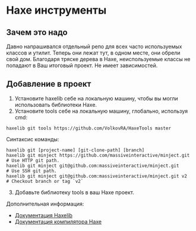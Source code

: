 # Haxe инструменты

Зачем это надо
------------------------------

Давно напрашивался отдельный репо для всех часто используемых классов и утилит. Теперь они лежат тут, в одном месте, они обрели свой дом. Благодаря тряске дерева в Haxe, неиспользуемые классы не попадают в Ваш итоговый проект. Не имеет зависимостей.

Добавление в проект
------------------------------

1. Установите haxelib себе на локальную машину, чтобы вы могли использовать библиотеки Haxe.
2. Установите tools себе на локальную машину, глобально, используя cmd:
```
haxelib git tools https://github.com/VolkovRA/HaxeTools master
```
Синтаксис команды:
```
haxelib git [project-name] [git-clone-path] [branch]
haxelib git minject https://github.com/massiveinteractive/minject.git         # Use HTTP git path.
haxelib git minject git@github.com:massiveinteractive/minject.git             # Use SSH git path.
haxelib git minject git@github.com:massiveinteractive/minject.git v2          # Checkout branch or tag `v2`
```
3. Добавьте библиотеку tools в ваш Haxe проект.

Дополнительная информация:
 * [Документация Haxelib](https://lib.haxe.org/documentation/using-haxelib/ "Using Haxelib")
 * [Документация компилятора Haxe](https://haxe.org/manual/compiler-usage-hxml.html "Configure compile.hxml")